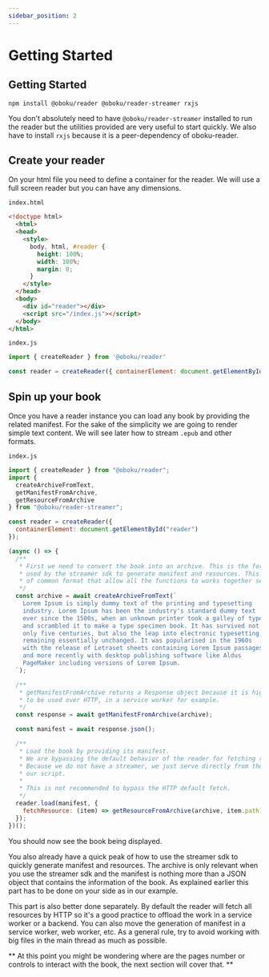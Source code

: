 ```yaml
---
sidebar_position: 2
---
```


# Getting Started

## Getting Started

```shell
npm install @oboku/reader @oboku/reader-streamer rxjs
```

You don't absolutely need to have `@oboku/reader-streamer` installed to run the reader but the utilities provided are very useful to start quickly.
We also have to install `rxjs` because it is a peer-dependency of oboku-reader.

## Create your reader

On your html file you need to define a container for the reader. We will use a full screen reader but you can have any dimensions.

`index.html`
```html
<!doctype html>
  <html>
  <head>
    <style>
      body, html, #reader {
        height: 100%;
        width: 100%;
        margin: 0;
      }
    </style>
  </head>
  <body>
    <div id="reader"></div>
    <script src="/index.js"></script>
  </body>
</html>
```

`index.js`
```javascript
import { createReader } from '@oboku/reader'

const reader = createReader({ containerElement: document.getElementById('reader') })
```

## Spin up your book

Once you have a reader instance you can load any book by providing the related manifest. For the sake of the simplicity we are
going to render simple text content. We will see later how to stream `.epub` and other formats.

`index.js`
```javascript
import { createReader } from "@oboku/reader";
import {
  createArchiveFromText,
  getManifestFromArchive,
  getResourceFromArchive
} from "@oboku/reader-streamer";

const reader = createReader({
  containerElement: document.getElementById("reader")
});

(async () => {
  /**
   * First we need to convert the book into an archive. This is the format
   * used by the streamer sdk to generate manifest and resources. This is a sort
   * of common format that allow all the functions to works together seamlessly
   */
  const archive = await createArchiveFromText(`
    Lorem Ipsum is simply dummy text of the printing and typesetting 
    industry. Lorem Ipsum has been the industry's standard dummy text 
    ever since the 1500s, when an unknown printer took a galley of type 
    and scrambled it to make a type specimen book. It has survived not 
    only five centuries, but also the leap into electronic typesetting, 
    remaining essentially unchanged. It was popularised in the 1960s 
    with the release of Letraset sheets containing Lorem Ipsum passages, 
    and more recently with desktop publishing software like Aldus 
    PageMaker including versions of Lorem Ipsum.
  `);

  /**
   * getManifestFromArchive returns a Response object because it is highly suggested
   * to be used over HTTP, in a service worker for example.
   */
  const response = await getManifestFromArchive(archive);

  const manifest = await response.json();

  /**
   * Load the book by providing its manifest.
   * We are bypassing the default behavior of the reader for fetching resouces.
   * Because we do not have a streamer, we just serve directly from the archive from
   * our script.
   *
   * This is not recommended to bypass the HTTP default fetch.
   */
  reader.load(manifest, {
    fetchResource: (item) => getResourceFromArchive(archive, item.path)
  });
})();
```

You should now see the book being displayed.

You also already have a quick peak of how to use the streamer sdk to quickly generate manifest and resources. The archive is only relevant when
you use the streamer sdk and the manifest is nothing more than a JSON object that contains the information of the book. As explained earlier
this part has to be done on your side as in our example.

This part is also better done separately. By default the reader will fetch all resources by HTTP so it's a good practice to offload the work in a service worker or a backend. You can also
move the generation of manifest in a service worker, web worker, etc. As a general rule, try to avoid working with big files in the main thread
as much as possible.

** At this point you might be wondering where are the pages number or controls to interact with the book, the next section will cover that. **